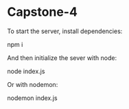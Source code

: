 # Capstone-4

To start the server, install dependencies:

npm i

And then initialize the sever with node:

node index.js

Or with nodemon:

nodemon index.js
